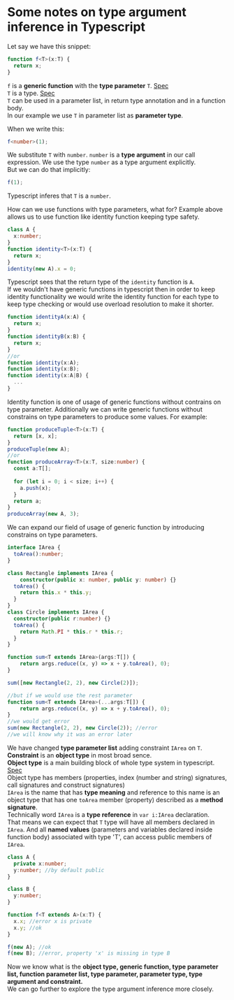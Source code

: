 # Some notes on type argument inference in Typescript

Let say we have this snippet:

```ts
function f<T>(x:T) {
  return x;
}
```
`f` is a **generic function** with the **type parameter** `T`. [Spec](https://github.com/Microsoft/TypeScript/blob/master/doc/spec.md#6.5) <br>
`T` is a type. [Spec](https://github.com/Microsoft/TypeScript/blob/master/doc/spec.md#3)<br>
`T` can be used in a parameter list, in return type annotation and in a function body.<br>
In our example we use `T` in parameter list as **parameter type**.<br>

When we write this:

```ts
f<number>(1);
```

We substitute `T` with `number`. `number` is a **type argument** in our call expression.
We use the type `number` as a type argument explicitly. <br>
But we can do that implicitly:
```ts
f(1);
```
Typescript inferes that `T` is a `number`.<br>

How can we use functions with type parameters, what for?
Example above allows us to use function like identity function keeping type safety.
```ts
class A {
  x:number;
}
function identity<T>(x:T) {
  return x;
}
identity(new A).x = 0; 
```
Typescript sees that the return type of the `identity` function is `A`.<br>
If we wouldn't have generic functions in typescript then in order to keep identity functionality we would write the identity function 
for each type to keep type checking or would use overload resolution to make it shorter.   
```ts 
function identityA(x:A) {
  return x;
}
function identityB(x:B) {
  return x;
}
//or 
function identity(x:A);
function identity(x:B);
function identity(x:A|B) {
  ...
}
```
Identity function is one of usage of generic functions without contrains on type parameter.
Additionally we can write generic functions without constrains on type parameters to produce some values.
For example:
```ts
function produceTuple<T>(x:T) {
  return [x, x]; 
}
produceTuple(new A);
//or
function produceArray<T>(x:T, size:number) {
  const a:T[];
  
  for (let i = 0; i < size; i++) {
    a.push(x);
  }
  return a; 
}
produceArray(new A, 3);

```
We can expand our field of usage of generic function by introducing constrains on type parameters.
```ts
interface IArea {
  toArea():number;
}

class Rectangle implements IArea {
    constructor(public x: number, public y: number) {}
  toArea() {
    return this.x * this.y;
  }
}
class Circle implements IArea {
  constructor(public r:number) {}
  toArea() {
    return Math.PI * this.r * this.r;
  }
}

function sum<T extends IArea>(args:T[]) {
    return args.reduce((x, y) => x + y.toArea(), 0);
}

sum([new Rectangle(2, 2), new Circle(2)]);

//but if we would use the rest parameter
function sum<T extends IArea>(...args:T[]) {
    return args.reduce((x, y) => x + y.toArea(), 0);
}
//we would get error
sum(new Rectangle(2, 2), new Circle(2)); //error
//we will know why it was an error later 
```
We have changed **type parameter list** adding constraint `IArea` on `T`.<br>
**Constraint** is an **object type** in most broad sence.<br>
**Object type** is a main building block of whole type system in typescript. [Spec](https://github.com/Microsoft/TypeScript/blob/master/doc/spec.md#1.3)<br>
Object type has members (properties, index (number and string) signatures, call signatures and construct signatures)<br>
`IArea` is the name that has **type meaning** and reference to this name is an object type that has one `toArea` member (property) described as a **method signature**. <br>
Technically word `IArea` is a **type reference** in `var i:IArea` declaration.   
That means we can expect that `T` type will have all members declared in `IArea`. 
And all **named values** (parameters and variables declared inside function body) associated with type 'T', can access public members of `IArea`.
```ts
class A {
  private x:number;
  y:number; //by default public
}

class B {
  y:number; 
}

function f<T extends A>(x:T) {
  x.x; //error x is private
  x.y; //ok
}

f(new A); //ok
f(new B); //error, property 'x' is missing in type B
```
Now we know what is the **object type, generic function, type parameter list, function parameter list, type parameter, parameter type, type argument and constraint.**  
We can go further to explore the type argument inference more closely.




